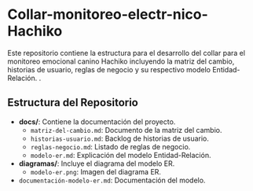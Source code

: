 # Collar-monitoreo-electr-nico-Hachiko
Este repositorio contiene la estructura para el desarrollo del collar para el monitoreo emocional canino Hachiko incluyendo la matriz del cambio, historias de usuario, reglas de negocio y su respectivo modelo Entidad-Relación. .
## Estructura del Repositorio

- **docs/**: Contiene la documentación del proyecto.
  - `matriz-del-cambio.md`: Documento de la matriz del cambio.
  - `historias-usuario.md`: Backlog de historias de usuario.
  - `reglas-negocio.md`: Listado de reglas de negocio.
  - `modelo-er.md`: Explicación del modelo Entidad-Relación.
- **diagramas/**: Incluye el diagrama del modelo ER.
  - `modelo-er.png`: Imagen del diagrama ER.
- `documentación-modelo-er.md`: Documentación del modelo.
